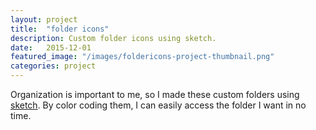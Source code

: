 ```yaml
---
layout: project
title:  "folder icons"
description: Custom folder icons using sketch.
date:   2015-12-01
featured_image: "/images/foldericons-project-thumbnail.png"
categories: project
---
```


Organization is important to me, so I made these custom folders using [sketch](https://www.sketchapp.com/). By color coding them, I can easily access the folder I want in no time.
